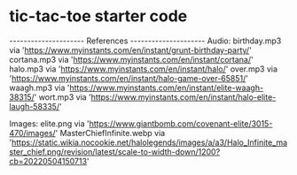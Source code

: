 # tic-tac-toe starter code

--------------------- References ---------------------
Audio: 
  birthday.mp3 via 'https://www.myinstants.com/en/instant/grunt-birthday-party/'
  cortana.mp3 via 'https://www.myinstants.com/en/instant/cortana/'
  halo.mp3 via 'https://www.myinstants.com/en/instant/halo/'
  over.mp3 via 'https://www.myinstants.com/en/instant/halo-game-over-65851/'
  waagh.mp3 via 'https://www.myinstants.com/en/instant/elite-waagh-38315/'
  wort.mp3 via 'https://www.myinstants.com/en/instant/halo-elite-laugh-58335/'
  
Images:
  elite.png via 'https://www.giantbomb.com/covenant-elite/3015-470/images/'
  MasterChiefInfinite.webp via 'https://static.wikia.nocookie.net/halolegends/images/a/a3/Halo_Infinite_master_chief.png/revision/latest/scale-to-width-down/1200?cb=20220504150713'
